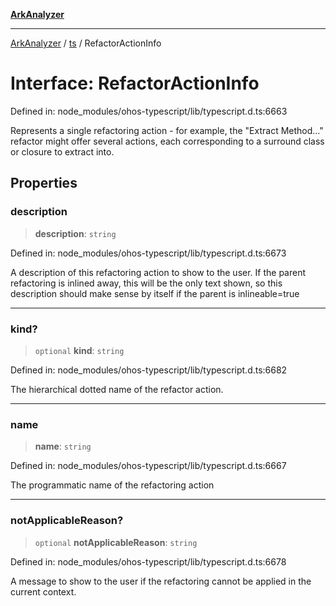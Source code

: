 [**ArkAnalyzer**](../../../../README.md)

***

[ArkAnalyzer](../../../../globals.md) / [ts](../README.md) / RefactorActionInfo

# Interface: RefactorActionInfo

Defined in: node\_modules/ohos-typescript/lib/typescript.d.ts:6663

Represents a single refactoring action - for example, the "Extract Method..." refactor might
offer several actions, each corresponding to a surround class or closure to extract into.

## Properties

### description

> **description**: `string`

Defined in: node\_modules/ohos-typescript/lib/typescript.d.ts:6673

A description of this refactoring action to show to the user.
If the parent refactoring is inlined away, this will be the only text shown,
so this description should make sense by itself if the parent is inlineable=true

***

### kind?

> `optional` **kind**: `string`

Defined in: node\_modules/ohos-typescript/lib/typescript.d.ts:6682

The hierarchical dotted name of the refactor action.

***

### name

> **name**: `string`

Defined in: node\_modules/ohos-typescript/lib/typescript.d.ts:6667

The programmatic name of the refactoring action

***

### notApplicableReason?

> `optional` **notApplicableReason**: `string`

Defined in: node\_modules/ohos-typescript/lib/typescript.d.ts:6678

A message to show to the user if the refactoring cannot be applied in
the current context.
